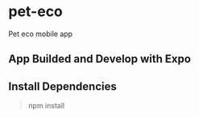 # pet-eco

Pet eco mobile app

## App Builded and Develop with Expo 

## Install Dependencies 

> npm install
  